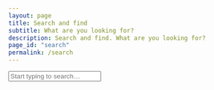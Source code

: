 ```yaml
---
layout: page
title: Search and find
subtitle: What are you looking for?
description: Search and find. What are you looking for?
page_id: "search"
permalink: /search
---
```


<input type="search" id="search-input" placeholder="Start typing to search…" class="input is-large mb-4">

<div id="search-results" class="content">
</div>

<script src="https://cdn.jsdelivr.net/npm/flexsearch@0.8.205/dist/flexsearch.bundle.min.js"></script>

<script>
    (function() {
        const allSearchFields = ["document", "section", "content", "url", "date", "category", "tags"];

        const searchInput = document.getElementById('search-input');
        const searchResultsContainer = document.getElementById('search-results');
        let searchTimeout;

        // Step 1: Set initial placeholder and disable the input
        searchInput.placeholder = "Loading search data...";
        searchInput.disabled = true;

        // Initialize FlexSearch index
        const index = new FlexSearch.Document({
            document: {
                id: "url", // Unique identifier for each document
                index: allSearchFields, // Index all specified fields
                store: allSearchFields // Store all specified fields for retrieval
            },
            // Configure search options for better results
            tokenize: "full", // Tokenize by words, allowing partial matches
            resolution: 9, // Higher resolution for better relevance
            depth: 2, // Deeper search for nested objects if any (though our JSON is flat)
            optimize: true, // Optimize index for faster searches
            cache: true, // Cache search results
        });

        // Keep track of how many files have been loaded
        let filesToLoad = ['/search.json', '/de/search.json'];
        let filesLoaded = 0;

        // Function to check if all files are loaded
        function checkIfReady() {
            filesLoaded++;
            // Step 3: Check if all files are loaded and if so, update the UI
            if (filesLoaded === filesToLoad.length) {
                // console.log('FlexSearch index populated successfully.');
                searchInput.placeholder = "Start typing to search…";
                searchInput.disabled = false;
                // Add event listener AFTER the index is ready
                searchInput.addEventListener('input', () => {
                    clearTimeout(searchTimeout);
                    searchTimeout = setTimeout(performSearch, 300);
                });
            }
        }

        // Fetch the search.json files and populate the index
        filesToLoad.forEach(url => {
            fetch(url)
                .then(response => {
                    if (!response.ok) {
                        throw new Error(`HTTP error! status: ${response.status}`);
                    }
                    return response.json();
                })
                .then(data => {
                    data.forEach(item => {
                        if (item.url) {
                            index.add(item);
                        } else {
                            console.warn('Item missing URL, skipping for FlexSearch index:', item);
                        }
                    });
                    checkIfReady();
                })
                .catch(error => {
                    console.error('Error fetching or parsing search.json:', error);
                    // In case of error, still try to enable the search
                    searchResultsContainer.innerHTML = '<p>Error loading search data. Some results may be missing. You can still search, but not all data might be available. Please try reloading the page.</p>';
                    checkIfReady();
                });
        });

        // Function to perform search and display results (no changes here)
        function performSearch() {
            const query = searchInput.value.trim();
            if (query.length === 0) {
                searchResultsContainer.innerHTML = '<p>Results will appear here.</p>';
                return;
            }
            if (typeof query !== 'string' || query.length === 0) {
                console.warn("Invalid search query received (not a non-empty string):", query);
                searchResultsContainer.innerHTML = '<p>Please enter a valid search term.</p>';
                return;
            }
            const rawResults = index.search(query, {
                limit: 99,
                enrich: true,
            });
            let flatResults = [];
            rawResults.forEach(fieldResult => {
                if (fieldResult && fieldResult.field && Array.isArray(fieldResult.result)) {
                    fieldResult.result.forEach(r => flatResults.push({ id: r.id, doc: index.get(r.id) }));
                } else if (fieldResult && fieldResult.doc) {
                    flatResults.push(fieldResult);
                }
            });
            displayResults(flatResults, query);
        }
        function displayResults(results, query) {
            if (typeof _paq !== 'undefined') {
                _paq.push(['trackSiteSearch', query, false, results.length]);
            }
            if (results.length === 0) {
                searchResultsContainer.innerHTML = '<p>No results found.</p>';
                return;
            }
            let html = '<ul class="search-results-list">';
            results.forEach(result => {
                const item = result.doc;
                if (!item) {
                    console.warn('Skipping search result with undefined document:', result);
                    return;
                }
                let displayContentDictionary = {}
                allSearchFields.forEach(field => {
                    if (item[field] && typeof item[field] === 'string' && item[field].length > 0) {
                        let displayedFieldContent;
                        if (field === 'content' || field === 'section') {
                            displayedFieldContent = generateContextualSnippet(item[field], query, 500, 80);
                        } else {
                            displayedFieldContent = applyHighlighting(item[field], query);
                            if (field !== 'url' && displayedFieldContent.length > 500) {
                                displayedFieldContent = displayedFieldContent.substring(0, 500) + '…';
                            }
                        }
                        displayContentDictionary[field] = {
                            rawContent: displayedFieldContent
                        };
                    }
                });
                let title = displayContentDictionary.document.rawContent || 'No Title';
                title = applyHighlighting(title, query);
                const url = item.url || '#';
                html += `
                    <li class="box mb-4">
                        <p><a href="${url}"><strong>${title}</strong></a><br>${displayContentDictionary.section.rawContent}</p>
                        <p>${displayContentDictionary.content.rawContent}</p>
                    </li>
                `;
            });
            html += '</ul>';
            searchResultsContainer.innerHTML = html;
        }
        function applyHighlighting(text, query) {
            if (!text || typeof text !== 'string' || !query || typeof query !== 'string' || query.trim().length === 0) {
                return text;
            }
            const escapedQuery = query.replace(/[.*+?^${}()|[\]\\]/g, '\\$&');
            const regex = new RegExp(`(${escapedQuery})`, 'gi');
            return text.replace(regex, '<mark>$1</mark>');
        }

        function generateContextualSnippet(fullText, query, totalSnippetLength = 250, contextChars = 80) {
        if (!fullText || typeof fullText !== 'string' || !query || typeof query !== 'string' || query.trim().length === 0) {
            return applyHighlighting(fullText.substring(0, totalSnippetLength), query) + (fullText.length > totalSnippetLength ? '' : '…');
        }

        const lowerText = fullText.toLowerCase();
        const lowerQuery = query.toLowerCase();

        let matchIndexes = [];
        // The fix: search for the query string with optional word boundaries.
        const regex = new RegExp(`\\b${lowerQuery}\\b|${lowerQuery}`, 'g');
        let match;
        while ((match = regex.exec(lowerText)) !== null) {
            matchIndexes.push(match.index);
        }

        if (matchIndexes.length === 0) {
            return applyHighlighting(fullText.substring(0, totalSnippetLength), query) + (fullText.length > totalSnippetLength ? '…' : '');
        }

        const firstMatchIndex = matchIndexes[0];
            let start = Math.max(0, firstMatchIndex - contextChars);
            let end = Math.min(fullText.length, firstMatchIndex + lowerQuery.length + contextChars);
            if (end - start < totalSnippetLength) {
                end = Math.min(fullText.length, start + totalSnippetLength);
            }
            if (end - start < totalSnippetLength) {
                start = Math.max(0, end - totalSnippetLength);
            }
            if (start > end) { start = Math.max(0, end - totalSnippetLength); }
            let actualStart = start;
            if (start > 0) {
                const spaceBefore = fullText.lastIndexOf(' ', start);
                if (spaceBefore !== -1 && (start - spaceBefore) < (contextChars / 2)) {
                    actualStart = spaceBefore + 1;
                }
            }
            let actualEnd = end;
            if (end < fullText.length) {
                const spaceAfter = fullText.indexOf(' ', end);
                if (spaceAfter !== -1 && (spaceAfter - end) < (contextChars / 2)) {
                    actualEnd = spaceAfter;
                }
            }
            if (actualEnd - actualStart < lowerQuery.length + (contextChars / 2)) {
                actualEnd = Math.min(fullText.length, actualStart + totalSnippetLength);
            }
            let snippet = fullText.substring(actualStart, actualEnd);
            const prefix = actualStart > 0 ? '…' : '';
            const suffix = actualEnd < fullText.length ? '…' : '';
            return prefix + applyHighlighting(snippet, query) + suffix;
        }
    })();
</script>

<style>
    .search-results-list {
        list-style: none;
        padding: 0;
        margin: 0;
    }

    .search-results-list li {
        margin-bottom: 1rem;
        padding: 1rem;
        /* border-radius: 8px; */
        box-shadow: 0 2px 4px rgba(0, 0, 0, 0.1);
        background-color: transparent;
    }

    .search-results-list li a {
        text-decoration: none;
        color: deepskyblue;
    }

    .search-results-list li a:hover {
        text-decoration: underline;
    }
</style>
